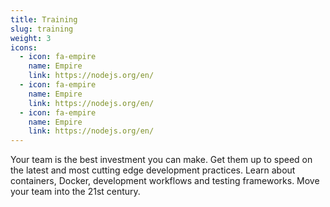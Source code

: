 ```yaml
---
title: Training
slug: training
weight: 3
icons:
  - icon: fa-empire
    name: Empire
    link: https://nodejs.org/en/
  - icon: fa-empire
    name: Empire
    link: https://nodejs.org/en/
  - icon: fa-empire
    name: Empire
    link: https://nodejs.org/en/
---
```

Your team is the best investment you can make. Get them up to speed on the latest and most cutting edge development practices. Learn about containers, Docker, development workflows and testing frameworks. Move your team into the 21st century.
